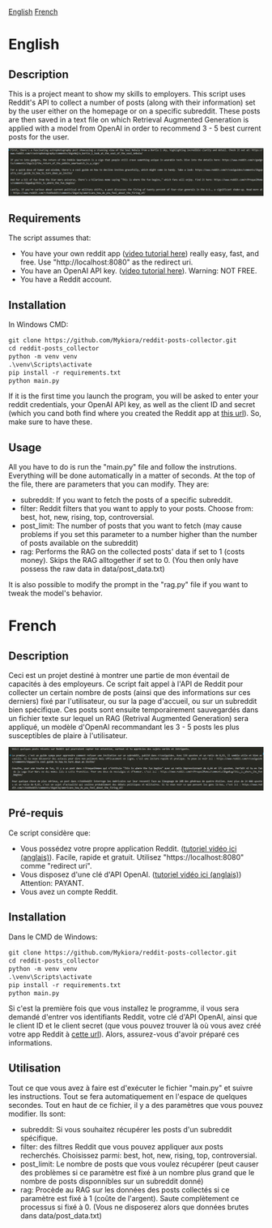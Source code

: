 [English](#english)
[French](#french)

# English

## Description
This is a project meant to show my skills to employers. This script uses Reddit's API to collect a number of posts (along with their information) set by the user either on the homepage or on a specific subreddit. These posts are then saved in a text file on which Retrieval Augmented Generation is applied with a model from OpenAI in order to recommend 3 - 5 best current posts for the user.

![Example of execution (English)](assets/app_screenshot_en.png?raw=true "Optional Title")

## Requirements
The script assumes that:
- You have your own reddit app ([video tutorial here](https://youtu.be/KmFKO1dp_vQ?si=yIzYlWqkx8KAmurQ)) really easy, fast, and free. Use "http://localhost:8080" as the redirect uri.
- You have an OpenAI API key. ([video tutorial here](https://youtu.be/gBSh9JI28UQ?si=BAWFhPr3-s-0ZaH-)). Warning: NOT FREE.
- You have a Reddit account.

## Installation
In Windows CMD:

```console
git clone https://github.com/Mykiora/reddit-posts-collector.git
cd reddit-posts_collector
python -m venv venv
.\venv\Scripts\activate
pip install -r requirements.txt
python main.py
```

If it is the first time you launch the program, you will be asked to enter your reddit credentials, your OpenAI API key, as well as the client ID and secret (which you cand both find where you created the Reddit app at [this url](https://reddit.com/prefs/apps)). So, make sure to have these.

## Usage
All you have to do is run the "main.py" file and follow the instrutions. Everything will be done automatically in a matter of seconds. At the top of the file, there are parameters that you can modify. They are:

- subreddit: If you want to fetch the posts of a specific subreddit.
- filter: Reddit filters that you want to apply to your posts. Choose from: best, hot, new, rising, top, controversial.
- post_limit: The number of posts that you want to fetch (may cause problems if you set this parameter to a number higher than the number of posts available on the subreddit)
- rag: Performs the RAG on the collected posts' data if set to 1 (costs money). Skips the RAG alltogether if set to 0. (You then only have possess the raw data in data/post_data.txt)

 It is also possible to modify the prompt in the "rag.py" file if you want to tweak the model's behavior.

# French

## Description
Ceci est un projet destiné à montrer une partie de mon éventail de capacités à des employeurs. Ce script fait appel à l'API de Reddit pour collecter un certain nombre de posts (ainsi que des informations sur ces derniers) fixé par l'utilisateur, ou sur la page d'accueil, ou sur un subreddit bien spécifique. Ces posts sont ensuite temporairement sauvegardés dans un fichier texte sur lequel un RAG (Retrival Augmented Generation) sera appliqué, un modèle d'OpenAI recommandant les 3 - 5 posts les plus susceptibles de plaire à l'utilisateur.

![Example of execution (French)](assets/app_screenshot_fr.png?raw=true "Optional Title")

## Pré-requis
Ce script considère que:
- Vous possédez votre propre application Reddit. ([tutoriel vidéo ici (anglais)](https://youtu.be/KmFKO1dp_vQ?si=yIzYlWqkx8KAmurQ)). Facile, rapide et gratuit. Utilisez "https://localhost:8080" comme "redirect uri".
- Vous disposez d'une clé d'API OpenAI. ([tutoriel vidéo ici (anglais)](https://youtu.be/gBSh9JI28UQ?si=BAWFhPr3-s-0ZaH-)) Attention: PAYANT.
- Vous avez un compte Reddit.

## Installation
Dans le CMD de Windows:

```console
git clone https://github.com/Mykiora/reddit-posts-collector.git
cd reddit-posts_collector
python -m venv venv
.\venv\Scripts\activate
pip install -r requirements.txt
python main.py
```

Si c'est la première fois que vous installez le programme, il vous sera demandé d'entrer vos identifiants Reddit, votre clé d'API OpenAI, ainsi que le client ID et le client secret (que vous pouvez trouver là où vous avez créé votre app Reddit à [cette url](https://reddit.com/prefs/apps)). Alors, assurez-vous d'avoir préparé ces informations.

## Utilisation
Tout ce que vous avez à faire est d'exécuter le fichier "main.py" et suivre les instructions. Tout se fera automatiquement en l'espace de quelques secondes. Tout en haut de ce fichier, il y a des paramètres que vous pouvez modifier. Ils sont:

- subreddit: Si vous souhaitez récupérer les posts d'un subreddit spécifique.
- filter: des filtres Reddit que vous pouvez appliquer aux posts recherchés. Choisissez parmi: best, hot, new, rising, top, controversial.
- post_limit: Le nombre de posts que vous voulez récupérer (peut causer des problèmes si ce paramètre est fixé à un nombre plus grand que le nombre de posts disponnibles sur un subreddit donné)
- rag: Procède au RAG sur les données des posts collectés si ce paramètre est fixé à 1 (coûte de l'argent). Saute complètement ce processus si fixé à 0. (Vous ne disposerez alors que données brutes dans data/post_data.txt)